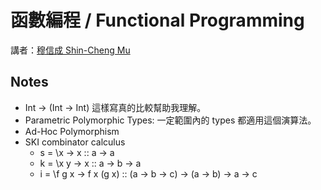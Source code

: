 # 函數編程 / Functional Programming

講者：[穆信成 Shin-Cheng Mu](http://www.iis.sinica.edu.tw/~scm/)

## Notes

*   Int -> (Int -> Int) 這樣寫真的比較幫助我理解。
*   Parametric Polymorphic Types: 一定範圍內的 types 都適用這個演算法。
*   Ad-Hoc Polymorphism
*   SKI combinator calculus
    *   s = \x -> x :: a -> a
    *   k = \x y -> x :: a -> b -> a
    *   i = \f g x -> f x (g x) :: (a -> b -> c) -> (a -> b) -> a -> c

